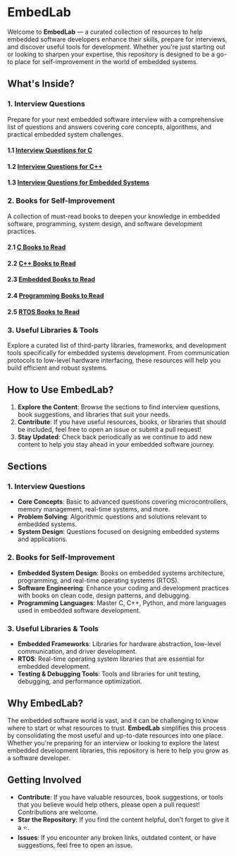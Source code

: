 # EmbedLab

Welcome to **EmbedLab** — a curated collection of resources to help embedded software developers enhance their skills, prepare for interviews, and discover useful tools for development. Whether you're just starting out or looking to sharpen your expertise, this repository is designed to be a go-to place for self-improvement in the world of embedded systems.

## What's Inside?

### 1. **Interview Questions**

Prepare for your next embedded software interview with a comprehensive list of questions and answers covering core concepts, algorithms, and practical embedded system challenges.

#### 1.1 [Interview Questions for C](InterviewQuestions/InterviewQuestions_C.md)

#### 1.2 [Interview Questions for C++](InterviewQuestions/InterviewQuestions_CPP.md)

#### 1.3 [Interview Questions for Embedded Systems](InterviewQuestions/InterviewQuestions_Embedded.md)

### 2. **Books for Self-Improvement**

A collection of must-read books to deepen your knowledge in embedded software, programming, system design, and software development practices.

#### 2.1 [C Books to Read](BooksToRead/BooksToRead_C.md)

#### 2.2 [C++ Books to Read](BooksToRead/BooksToRead_CPP.md)

#### 2.3 [Embedded Books to Read](BooksToRead/BooksToRead_Embedded.md)

#### 2.4 [Programming Books to Read](BooksToRead/BooksToRead_Programming.md)

#### 2.5 [RTOS Books to Read](BooksToRead/BooksToRead_RTOS.md)

### 3. **Useful Libraries & Tools**
Explore a curated list of third-party libraries, frameworks, and development tools specifically for embedded systems development. From communication protocols to low-level hardware interfacing, these resources will help you build efficient and robust systems.

## How to Use EmbedLab?

1. **Explore the Content**: Browse the sections to find interview questions, book suggestions, and libraries that suit your needs.
2. **Contribute**: If you have useful resources, books, or libraries that should be included, feel free to open an issue or submit a pull request!
3. **Stay Updated**: Check back periodically as we continue to add new content to help you stay ahead in your embedded software journey.

## Sections

### 1. Interview Questions
- **Core Concepts**: Basic to advanced questions covering microcontrollers, memory management, real-time systems, and more.
- **Problem Solving**: Algorithmic questions and solutions relevant to embedded systems.
- **System Design**: Questions focused on designing embedded systems and applications.

### 2. Books for Self-Improvement
- **Embedded System Design**: Books on embedded systems architecture, programming, and real-time operating systems (RTOS).
- **Software Engineering**: Enhance your coding and development practices with books on clean code, design patterns, and debugging.
- **Programming Languages**: Master C, C++, Python, and more languages used in embedded software development.

### 3. Useful Libraries & Tools
- **Embedded Frameworks**: Libraries for hardware abstraction, low-level communication, and driver development.
- **RTOS**: Real-time operating system libraries that are essential for embedded development.
- **Testing & Debugging Tools**: Tools and libraries for unit testing, debugging, and performance optimization.

## Why EmbedLab?

The embedded software world is vast, and it can be challenging to know where to start or what resources to trust. **EmbedLab** simplifies this process by consolidating the most useful and up-to-date resources into one place. Whether you're preparing for an interview or looking to explore the latest embedded development libraries, this repository is here to help you grow as a software developer.

## Getting Involved

- **Contribute**: If you have valuable resources, book suggestions, or tools that you believe would help others, please open a pull request! Contributions are welcome.
- **Star the Repository**: If you find the content helpful, don’t forget to give it a ⭐️.
- **Issues**: If you encounter any broken links, outdated content, or have suggestions, feel free to open an issue.

